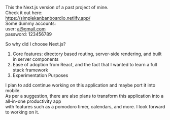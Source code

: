 This the Next.js version of a past project of mine. \
Check it out here: \
https://simplekanbanboardio.netlify.app/ \
Some dummy accounts: \
user: a@gmail.com \
password: 123456789 

So why did I choose Next.js? 
1. Core features: directory based routing, server-side rendering, and built in server components 
2. Ease of adoption from React, and the fact that I wanted to learn a full stack framework 
3. Experimentation Purposes 

I plan to add continue working on this application and maybe port it into mobile. \
As per a suggestion, there are also plans to transform this application into a all-in-one productivity app \
with features such as a pomodoro timer, calendars, and more. I look forward to working on it.
